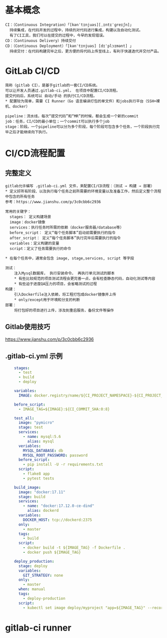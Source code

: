 # 基本概念
    CI：（Continuous Integration）「[kənˈtɪnjuəs][ˌɪntɪˈɡreɪʃn]」
      持续集成，在代码开发的过程中，持续的对代码进行集成，构建以及自动化测试。
      有了CI工具，我们可以在提交的过程中，今早的发现错误。
    CD：（Continuous Delivery）持续交付
    CD：（Continuous Deployment）「[kənˈtɪnjuəs] [dɪˈplɔɪmənt] 」
      持续交付：在代码构建完毕之后，更方便的将代码上传至线上，有利于快速迭代并交付产品。

# GitLab CI/CD
    简称（gitlab CI），是基于gitlab的一套CI/CD系统。
    可以让开发人员通过.gitlab-ci.yml， 在项目中配置CI/CD流程。
    提交代码后，系统可以 自动/手动 的执行CI/CD流程。
    * 配置较为简单，需要 CI Runner（Go 语言编译打包的单文件）和jobs执行平台（SSH+裸机、docker）

    pipeline：流水线，每次“提交代码”和“MR”的时候，都会生成一个新的commit
    job：任务，CI/CD的最小单位；一个commit可以执行多个job
    stage：阶段。一个pipeline可以分为多个阶段，每个阶段可包含多个任务，一个阶段执行完毕之后才能继续向下执行。

# CI/CD流程配置
## 完整定义
    gitlab允许编写 .gitlab-ci.yml 文件，来配置CI/CD流程：（测试 → 构建 → 部署）
    * 定义好所有阶段、以及执行每个任务之前所需要的环境变量以及准备工作，然后定义整个流程中包含的所有任务
    参考：https://www.jianshu.com/p/3c0cbb6c2936

    常用的关键字：
      stages： 定义构建场景
      image：docker镜像
      services：执行任务时所需的依赖（docker服务器/database等）
      before_script： 定义“每个任务脚本”启动前需要执行的指令
      after_script： 定义“每个任务脚本”执行完毕后需要执行的指令
      variables：定义构建的变量
      script：定义了任务需要执行的命令

    * 在每个任务中，通常会包含 image, stage,services, script 等字段

    测试：
        注入Mysql数据库， 执行安装命令， 再执行单元测试的脚本
        * 有些比较规范的项目测试流程会更完善一点，会有检查静态代码，自动化测试等内容
        * 有些迫于进度QA压力的项目，会省略测试的过程
    构建：
        引入Dockerfile注入依赖，将工程打包成docker镜像并上传
        * only/except用于环境和分支的判断
    部署：
        将打包好的项目进行上传，涉及到重启服务，备份文件等操作

## Gitlab使用技巧
   https://www.jianshu.com/p/3c0cbb6c2936

## .gitlab-ci.yml 示例
```yml
    stages:
      - test
      - build
      - deploy

    variables:
      IMAGE: docker.registry/name/${CI_PROJECT_NAMESPACE}-${CI_PROJECT_NAME}

    before_script:
      - IMAGE_TAG=${IMAGE}:${CI_COMMIT_SHA:0:8}

    test_all:
      image: "pymicro"
      stage: test
      services:
        - name: mysql:5.6
          alias: mysql
      veriables:
        MYSQL_DATABASE: db
        MYSQL_ROOT_PASSWORD: password
      before_script:
        - pip install -U -r requirements.txt
      script:
        - flake8 app
        - pytest tests

    build_image:
      image: "docker:17.11"
      stage: build
      services:
        - name: "docker:17.12.0-ce-dind"
          alias: dockerd
      variables:
        DOCKER_HOST: tcp://dockerd:2375
      only:
        - master
      tags:
        - build
      script:
        - docker build -t ${IMAGE_TAG} -f Dockerfile .
        - docker push ${IMAGE_TAG}

    deploy_production:
      stage: deploy
      variables:
        GIT_STRATEGY: none
      only:
        - master
      when: manual
      tags:
        - deploy-production
      script:
        - kubectl set image deploy/myproject "app=${IMAGE_TAG}" --record
```

# gitlab-ci runner
